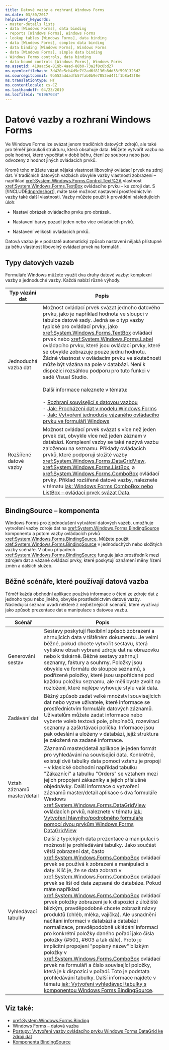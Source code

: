 ```yaml
---
title: Datové vazby a rozhraní Windows Forms
ms.date: 03/30/2017
helpviewer_keywords:
- master-details lists
- data [Windows Forms], data binding
- reports [Windows Forms], Windows Forms
- lookup tables [Windows Forms], data binding
- data [Windows Forms], complex data binding
- data binding [Windows Forms], Windows Forms
- data [Windows Forms], simple data binding
- Windows Forms controls, data binding
- data-bound controls [Windows Forms], Windows Forms
ms.assetid: 419aac5e-819b-4aad-88b0-73a2f8c0bd27
ms.openlocfilehash: 3d420e5cb4d9e7f2ad6f8136b8dd33f5901326d2
ms.sourcegitcommit: 9b552addadfb57fab0b9e7852ed4f1f1b8a42f8e
ms.translationtype: HT
ms.contentlocale: cs-CZ
ms.lasthandoff: 04/23/2019
ms.locfileid: "61967034"
---
```

# <a name="data-binding-and-windows-forms"></a>Datové vazby a rozhraní Windows Forms
Ve Windows Forms lze svázat jenom tradičních datových zdrojů, ale také pro téměř jakoukoli strukturu, která obsahuje data. Můžete vytvořit vazbu na pole hodnot, které vypočítat v době běhu, čtení ze souboru nebo jsou odvozeny z hodnot jiných ovládacích prvků.  
  
 Kromě toho můžete vázat nějaká vlastnost libovolný ovládací prvek na zdroj dat. V tradičních datových vazbách obvykle vazby vlastnosti zobrazení – například <xref:System.Windows.Forms.Control.Text%2A> vlastnost <xref:System.Windows.Forms.TextBox> ovládacího prvku – ke zdroji dat. S [!INCLUDE[dnprdnshort](../../../includes/dnprdnshort-md.md)], máte také možnost nastavení prostřednictvím vazby také další vlastnosti. Vazby můžete použít k provádění následujících úloh:  
  
- Nastaví obrázek ovládacího prvku pro obrázek.  
  
- Nastavení barvy pozadí jeden nebo více ovládacích prvků.  
  
- Nastavení velikosti ovládacích prvků.  
  
 Datová vazba je v podstatě automatický způsob nastavení nějaká přístupné za běhu vlastnost libovolný ovládací prvek na formuláři.  
  
## <a name="types-of-data-binding"></a>Typy datových vazeb  
 Formuláře Windows můžete využít dva druhy datové vazby: komplexní vazby a jednoduché vazby. Každá nabízí různé výhody.  
  
|Typ vázání dat|Popis|  
|--------------------------|-----------------|  
|Jednoduchá vazba dat|Možnost ovládací prvek svázat jednoho datového prvku, jako je například hodnota ve sloupci v tabulce datové sady. Jedná se o typ vazby typické pro ovládací prvky, jako <xref:System.Windows.Forms.TextBox> ovládací prvek nebo <xref:System.Windows.Forms.Label> ovládacího prvku, které jsou ovládací prvky, které se obvykle zobrazuje pouze jednu hodnotu. Žádné vlastnost v ovládacím prvku ve skutečnosti může být vázána na pole v databázi. Není k dispozici rozsáhlou podporu pro tuto funkci v sadě Visual Studio.<br /><br /> Další informace naleznete v tématu:<br /><br /> -   [Rozhraní související s datovou vazbou](interfaces-related-to-data-binding.md)<br />-   [Jak: Procházení dat v modelu Windows Forms](how-to-navigate-data-in-windows-forms.md)<br />-   [Jak: Vytvoření jednoduše vázaného ovládacího prvku ve formuláři Windows](how-to-create-a-simple-bound-control-on-a-windows-form.md)|  
|Rozšířené datové vazby|Možnost ovládací prvek svázat s více než jeden prvek dat, obvykle více než jeden záznam v databázi. Komplexní vazby se také nazývá vazbu založenou na seznamu. Příklady ovládacích prvků, které podporují složité vazby <xref:System.Windows.Forms.DataGridView>, <xref:System.Windows.Forms.ListBox>, a <xref:System.Windows.Forms.ComboBox> ovládací prvky. Příklad rozšířené datové vazby, naleznete v tématu [jak: Windows Forms ComboBox nebo ListBox – ovládací prvek svázat Data](./controls/how-to-bind-a-windows-forms-combobox-or-listbox-control-to-data.md).|  
  
## <a name="bindingsource-component"></a>BindingSource – komponenta  
 Windows Forms pro zjednodušení vytváření datových vazeb, umožňuje vytvoření vazby zdroje dat na <xref:System.Windows.Forms.BindingSource> komponentu a potom vazby ovládacích prvků <xref:System.Windows.Forms.BindingSource>. Můžete použít <xref:System.Windows.Forms.BindingSource> v jednoduchých nebo složitých vazby scénáře. V obou případech <xref:System.Windows.Forms.BindingSource> funguje jako prostředník mezi zdrojem dat a vázané ovládací prvky, které poskytují oznámení měny řízení změn a dalších služeb.  
  
## <a name="common-scenarios-that-employ-data-binding"></a>Běžné scénáře, které používají datová vazba  
 Téměř každá obchodní aplikace používá informace o čtení ze zdroje dat z jednoho typu nebo jiného, obvykle prostřednictvím datové vazby. Následující seznam uvádí některé z nejběžnějších scénářů, které využívají jako způsob prezentace dat a manipulace s datovou vazbu.  
  
|Scénář|Popis|  
|--------------|-----------------|  
|Generování sestav|Sestavy poskytují flexibilní způsob zobrazení a shrnujících data v tištěném dokumentu. Je velmi běžné, pokud chcete vytvořit sestavu, která vytiskne obsah vybrané zdroje dat na obrazovku nebo k tiskárně. Běžné sestavy zahrnují seznamy, faktury a souhrny. Položky jsou obvykle ve formátu do sloupce seznamů, s podřízené položky, které jsou uspořádané pod každou položku seznamu, ale měli byste zvolit na rozložení, které nejlépe vyhovuje stylu vaší data.|  
|Zadávání dat|Běžný způsob zadat velké množství souvisejících dat nebo vyzve uživatele, které informace se prostřednictvím formuláře datových záznamů. Uživatelům můžete zadat informace nebo vyberte voleb textová pole, přepínačů, rozevírací seznamy a zaškrtávací políčka. Informace jsou pak odeslání a uloženy v databázi, jejíž struktura je založená na zadané informace.|  
|Vztah záznamů master/detail|Záznamů master/detail aplikace je jeden formát pro vyhledávání na související data. Konkrétně, existují dvě tabulky data pomocí vztahu je propojí – v klasické obchodní například tabulku "Zákazníci" a tabulku "Orders" se vztahem mezi jejich propojení zákazníky a jejich příslušné objednávky. Další informace o vytvoření záznamů master/detail aplikace s dva formuláře Windows <xref:System.Windows.Forms.DataGridView> ovládacích prvků, naleznete v tématu [jak: Vytvoření hlavního/podrobného formuláře pomocí dvou prvkům Windows Forms DataGridView](./controls/create-a-master-detail-form-using-two-datagridviews.md)|  
|Vyhledávací tabulky|Další z typických data prezentace a manipulaci s možností je prohledávání tabulky. Jako součást větší zobrazení dat, často <xref:System.Windows.Forms.ComboBox> ovládací prvek se používá k zobrazení a manipulaci s daty. Klíč je, že se data zobrazí v <xref:System.Windows.Forms.ComboBox> ovládací prvek se liší od data zapsaná do databáze. Pokud máte například <xref:System.Windows.Forms.ComboBox> ovládací prvek položky zobrazení je k dispozici z úložiště blízkým, pravděpodobně chcete zobrazit názvy produktů (chléb, mléka, vajíčka). Ale usnadnění načítání informací v databázi a databázi normalizace, pravděpodobně ukládání informací pro konkrétní položky daného pořadí jako čísla položky (#501, #603 a tak dále). Proto je implicitní propojení "popisný název" blízkým položky v <xref:System.Windows.Forms.ComboBox> ovládací prvek na formuláři a číslo související položky, která je k dispozici v pořadí. Toto je podstata prohledávání tabulky. Další informace najdete v tématu [jak: Vytvoření vyhledávací tabulky s komponentou Windows Forms BindingSource](./controls/how-to-create-a-lookup-table-with-the-windows-forms-bindingsource-component.md).|  
  
## <a name="see-also"></a>Viz také:

- <xref:System.Windows.Forms.Binding>
- [Windows Forms – datová vazba](windows-forms-data-binding.md)
- [Postupy: Vytvoření vazby ovládacího prvku Windows Forms DataGrid ke zdroji dat](./controls/how-to-bind-the-windows-forms-datagrid-control-to-a-data-source.md)
- [Komponenta BindingSource](./controls/bindingsource-component.md)
